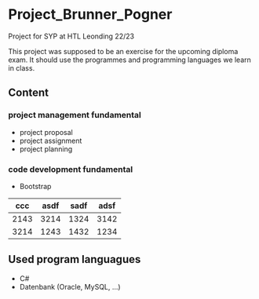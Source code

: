 # Project_Brunner_Pogner
Project for SYP at HTL Leonding 22/23

This project was supposed to be an exercise for the upcoming diploma exam. 
It should use the programmes and programming languages we learn in class. 

## Content
### project management fundamental
+ project proposal 
+ project assignment
+ project planning


### code development fundamental
+ Bootstrap

| ccc  | asdf | sadf | adsf |
|------|------|------|------|
| 2143 | 3214 | 1324 | 3142 |
| 3214 | 1243 | 1432 | 1234 |


## Used program languagues

+ C#
+ Datenbank (Oracle, MySQL, ...)
